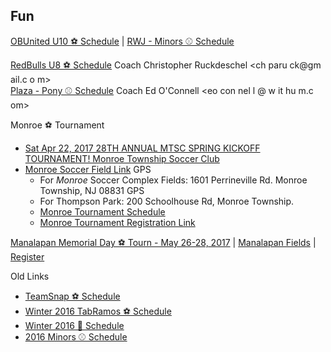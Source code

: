 ## Fun

[OBUnited U10 ⚽ Schedule](https://events.gotsport.com/events/schedule.aspx?eventid=57830&FieldID=0&applicationID=3875480&action=Go) 
| [RWJ - Minors ⚾ Schedule](http://leaguelineup.com/schedules.asp?url=obll&sid=552762421&divisionid=594495&teamid=6015413)

[RedBulls U8 ⚽ Schedule](http://www.obsl.com/teams/87115209/87469407-87115278/TEAM.html) Coach Christopher Ruckdeschel <ch paru ck@gm ail.c o m>  
[Plaza - Pony ⚾ Schedule](http://leaguelineup.com/schedules.asp?url=obll&sid=552762421&divisionid=594496&teamid=6015221) Coach Ed O'Connell <eo con nel l @ w it hu m.c om>


 Monroe ⚽ Tournament 
  * [Sat Apr 22, 2017 28TH ANNUAL MTSC SPRING KICKOFF TOURNAMENT!
Monroe Township Soccer Club](http://www.monroesoccer.com/spring-tournament)
  * [Monroe Soccer Field Link](http://www.monroesoccer.com/spring-tournament/tournament-field-maps) GPS 
    * For *Monroe* Soccer Complex Fields:
1601 Perrineville Rd. Monroe Township, NJ 08831
GPS
    * For Thompson Park:
200 Schoolhouse Rd, Monroe Township.
    * [Monroe Tournament Schedule](http://www.monroesoccer.com/spring-tournament/schedule-of-tournament-games)
    * [Monroe Tournament Registration Link](https://events.gotsport.com/forms/app/Default.aspx?eventid=58345)

[Manalapan Memorial Day ⚽ Tourn - May 26-28, 2017](http://www.manalapansoccerclub.com/Default.aspx?tabid=554003) | [Manalapan Fields](http://www.manalapansoccerclub.com/Default.aspx?tabid=865289) | [Register](https://www.gotsport.com/forms/app/?eventid=57981)
   



Old Links
 * [TeamSnap ⚽ Schedule](https://go.teamsnap.com/2049296/schedule?mode=calendar) 
 * [Winter 2016 TabRamos ⚽ Schedule](http://www.tabramossportscenter.com/schedules-standings/)
 * [Winter 2016 🏀 Schedule](https://profile.leaguetoolbox.com/site/ClientProfile/section/schedule)
 * [2016 Minors ⚾ Schedule](http://www.leaguelineup.com/schedules.asp?url=obll&sid=222711721&divisionid=594495)

